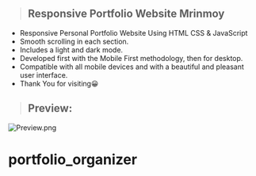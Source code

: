 > ## Responsive Portfolio Website Mrinmoy


- Responsive Personal Portfolio Website Using HTML CSS & JavaScript
- Smooth scrolling in each section.
- Includes a light and dark mode.
- Developed first with the Mobile First methodology, then for desktop.
- Compatible with all mobile devices and with a beautiful and pleasant user interface.
-  Thank You for visiting😀

> ## Preview:
![Preview.png](https://github.com/MRINMOY662/Modern-Portfolio-Website-Template/blob/main/preview.png)



# portfolio_organizer
